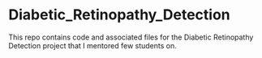 # Diabetic_Retinopathy_Detection
This repo contains code and associated files for the Diabetic Retinopathy Detection project that I mentored few students on. 
